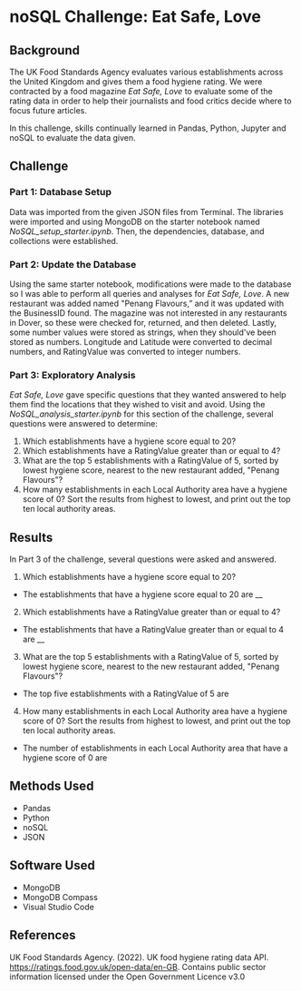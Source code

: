 # noSQL Challenge: Eat Safe, Love

## Background 
The UK Food Standards Agency evaluates various establishments across the United Kingdom and gives them a food hygiene rating. We were contracted by a food magazine _Eat Safe, Love_ to evaluate some of the rating data in order to help their journalists and food critics decide where to focus future articles. 

In this challenge, skills continually learned in Pandas, Python, Jupyter and noSQL to evaluate the data given. 

## Challenge 
### Part 1: Database Setup 
Data was imported from the given JSON files from Terminal. The libraries were imported and using MongoDB on the starter notebook named _NoSQL_setup_starter.ipynb_. Then, the dependencies, database, and collections were established. 

### Part 2: Update the Database 
Using the same starter notebook, modifications were made to the database so I was able to perform all queries and analyses for _Eat Safe, Love_. A new restaurant was added named "Penang Flavours,” and it was updated with the BusinessID found. The magazine was not interested in any restaurants in Dover, so these were checked for, returned, and then deleted. Lastly, some number values were stored as strings, when they should've been stored as numbers. Longitude and Latitude were converted to decimal numbers, and RatingValue was converted to integer numbers. 

### Part 3: Exploratory Analysis 
_Eat Safe, Love_ gave specific questions that they wanted answered to help them find the locations that they wished to visit and avoid. Using the _NoSQL_analysis_starter.ipynb_ for this section of the challenge, several questions were answered to determine: 
1. Which establishments have a hygiene score equal to 20? 
2. Which establishments have a RatingValue greater than or equal to 4? 
3. What are the top 5 establishments with a RatingValue of 5, sorted by lowest hygiene score, nearest to the new restaurant added, "Penang Flavours"?
4. How many establishments in each Local Authority area have a hygiene score of 0? Sort the results from highest to lowest, and print out the top ten local authority areas.

## Results 
In Part 3 of the challenge, several questions were asked and answered. 

1. Which establishments have a hygiene score equal to 20? 
* The establishments that have a hygiene score equal to 20 are __

2. Which establishments have a RatingValue greater than or equal to 4? 
* The establishments that have a RatingValue greater than or equal to 4 are __

3. What are the top 5 establishments with a RatingValue of 5, sorted by lowest hygiene score, nearest to the new restaurant added, "Penang Flavours"?
* The top five establishments with a RatingValue of 5 are 

4. How many establishments in each Local Authority area have a hygiene score of 0? Sort the results from highest to lowest, and print out the top ten local authority areas.
* The number of establishments in each Local Authority area that have a hygiene score of 0 are 

## Methods Used 
* Pandas 
* Python 
* noSQL 
* JSON 

## Software Used 
* MongoDB 
* MongoDB Compass 
* Visual Studio Code 

## References 
UK Food Standards Agency. (2022). UK food hygiene rating data API. https://ratings.food.gov.uk/open-data/en-GB. Contains public sector information licensed under the Open Government Licence v3.0 
